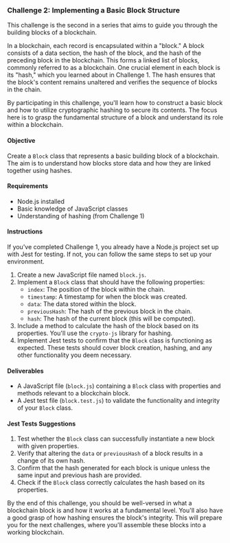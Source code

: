 ### Challenge 2: Implementing a Basic Block Structure

This challenge is the second in a series that aims to guide you through the building blocks of a blockchain.

In a blockchain, each record is encapsulated within a "block." A block consists of a data section, the hash of the block, and the hash of the preceding block in the blockchain. This forms a linked list of blocks, commonly referred to as a blockchain. One crucial element in each block is its "hash," which you learned about in Challenge 1. The hash ensures that the block's content remains unaltered and verifies the sequence of blocks in the chain.

By participating in this challenge, you'll learn how to construct a basic block and how to utilize cryptographic hashing to secure its contents. The focus here is to grasp the fundamental structure of a block and understand its role within a blockchain.

#### Objective
Create a `Block` class that represents a basic building block of a blockchain. The aim is to understand how blocks store data and how they are linked together using hashes.

#### Requirements
- Node.js installed
- Basic knowledge of JavaScript classes
- Understanding of hashing (from Challenge 1)

#### Instructions
If you've completed Challenge 1, you already have a Node.js project set up with Jest for testing. If not, you can follow the same steps to set up your environment.

1. Create a new JavaScript file named `block.js`. 
2. Implement a `Block` class that should have the following properties:
    - `index`: The position of the block within the chain.
    - `timestamp`: A timestamp for when the block was created.
    - `data`: The data stored within the block.
    - `previousHash`: The hash of the previous block in the chain.
    - `hash`: The hash of the current block (this will be computed).
3. Include a method to calculate the hash of the block based on its properties. You'll use the `crypto-js` library for hashing.
4. Implement Jest tests to confirm that the `Block` class is functioning as expected. These tests should cover block creation, hashing, and any other functionality you deem necessary.

#### Deliverables
- A JavaScript file (`block.js`) containing a `Block` class with properties and methods relevant to a blockchain block.
- A Jest test file (`block.test.js`) to validate the functionality and integrity of your `Block` class.

#### Jest Tests Suggestions
1. Test whether the `Block` class can successfully instantiate a new block with given properties.
2. Verify that altering the `data` or `previousHash` of a block results in a change of its own hash.
3. Confirm that the hash generated for each block is unique unless the same input and previous hash are provided.
4. Check if the `Block` class correctly calculates the hash based on its properties.

By the end of this challenge, you should be well-versed in what a blockchain block is and how it works at a fundamental level. You'll also have a good grasp of how hashing ensures the block's integrity. This will prepare you for the next challenges, where you'll assemble these blocks into a working blockchain.
